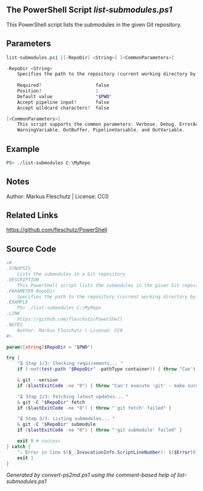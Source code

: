 ## The PowerShell Script *list-submodules.ps1*

This PowerShell script lists the submodules in the given Git repository.

## Parameters
```powershell
list-submodules.ps1 [[-RepoDir] <String>] [<CommonParameters>]

-RepoDir <String>
    Specifies the path to the repository (current working directory by default)
    
    Required?                    false
    Position?                    1
    Default value                "$PWD"
    Accept pipeline input?       false
    Accept wildcard characters?  false

[<CommonParameters>]
    This script supports the common parameters: Verbose, Debug, ErrorAction, ErrorVariable, WarningAction, 
    WarningVariable, OutBuffer, PipelineVariable, and OutVariable.
```

## Example
```powershell
PS> ./list-submodules C:\MyRepo

```

## Notes
Author: Markus Fleschutz | License: CC0

## Related Links
https://github.com/fleschutz/PowerShell

## Source Code
```powershell
<#
.SYNOPSIS
	Lists the submodules in a Git repository
.DESCRIPTION
	This PowerShell script lists the submodules in the given Git repository.
.PARAMETER RepoDir
	Specifies the path to the repository (current working directory by default)
.EXAMPLE
	PS> ./list-submodules C:\MyRepo
.LINK
	https://github.com/fleschutz/PowerShell
.NOTES
	Author: Markus Fleschutz | License: CC0
#>

param([string]$RepoDir = "$PWD")

try {
	"⏳ Step 1/3: Checking requirements... "
	if (-not(test-path "$RepoDir" -pathType container)) { throw "Can't access directory: $RepoDir" }

	& git --version
	if ($lastExitCode -ne "0") { throw "Can't execute 'git' - make sure Git is installed and available" }

	"⏳ Step 2/3: Fetching latest updates... "
	& git -C "$RepoDir" fetch
	if ($lastExitCode -ne "0") { throw "'git fetch' failed" }

	"⏳ Step 3/3: Listing submodules... "
	& git -C "$RepoDir" submodule
	if ($lastExitCode -ne "0") { throw "'git submodule' failed" }

	exit 0 # success
} catch {
	"⚠️ Error in line $($_.InvocationInfo.ScriptLineNumber): $($Error[0])"
	exit 1
}
```

*Generated by convert-ps2md.ps1 using the comment-based help of list-submodules.ps1*
